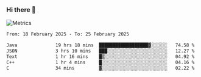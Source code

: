### Hi there 👋

![Metrics](https://github.com/radoapx/radoapx/blob/main/github-metrics.svg)

<!--START_SECTION:waka-->

```txt
From: 18 February 2025 - To: 25 February 2025

Java              19 hrs 18 mins  ██████████████████▓░░░░░░   74.58 %
JSON              3 hrs 10 mins   ███░░░░░░░░░░░░░░░░░░░░░░   12.27 %
Text              1 hr 16 mins    █▒░░░░░░░░░░░░░░░░░░░░░░░   04.92 %
C++               1 hr 4 mins     █░░░░░░░░░░░░░░░░░░░░░░░░   04.16 %
C                 34 mins         ▓░░░░░░░░░░░░░░░░░░░░░░░░   02.22 %
```

<!--END_SECTION:waka-->

<!--
**radoapx/radoapx** is a ✨ _special_ ✨ repository because its `README.md` (this file) appears on your GitHub profile.

Here are some ideas to get you started:

- 🔭 I’m currently working on ...
- 🌱 I’m currently learning ...
- 👯 I’m looking to collaborate on ...
- 🤔 I’m looking for help with ...
- 💬 Ask me about ...
- 📫 How to reach me: ...
- 😄 Pronouns: ...
- ⚡ Fun fact: ...
-->

